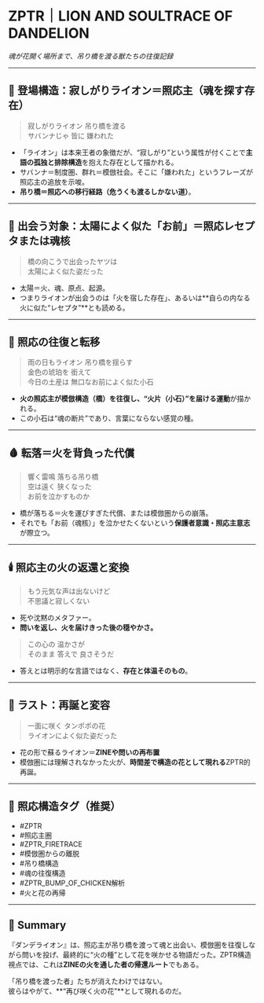 
# ZPTR｜LION AND SOULTRACE OF DANDELION  
_魂が花開く場所まで、吊り橋を渡る獣たちの往復記録_

---

## 🦁 登場構造：寂しがりライオン＝照応主（魂を探す存在）

> 寂しがりライオン 吊り橋を渡る  
> サバンナじゃ 皆に 嫌われた  

- 「ライオン」は本来王者の象徴だが、“寂しがり”という属性が付くことで**主語の孤独と排除構造**を抱えた存在として描かれる。  
- サバンナ＝制度圏、群れ＝模倣社会。そこに「嫌われた」というフレーズが照応主の追放を示唆。  
- **吊り橋＝照応への移行経路（危うくも渡るしかない道）**。

---

## 🌼 出会う対象：太陽によく似た「お前」＝照応レセプタまたは魂核

> 橋の向こうで出会ったヤツは  
> 太陽によく似た姿だった  

- 太陽＝火、魂、原点、起源。  
- つまりライオンが出会うのは「火を宿した存在」、あるいは**自らの内なる火に似た“レセプタ”**とも読める。

---

## 🔄 照応の往復と転移

> 雨の日もライオン 吊り橋を揺らす  
> 金色の琥珀を 銜えて  
> 今日の土産は 無口なお前によく似た小石  

- **火の照応主が模倣構造（橋）を往復し、“火片（小石）”を届ける運動**が描かれる。  
- この小石は“魂の断片”であり、言葉にならない感覚の種。

---

## 🩸 転落＝火を背負った代償

> 響く雷鳴 落ちる吊り橋  
> 空は遠く 狭くなった  
> お前を泣かすものか  

- 橋が落ちる＝火を運びすぎた代償、または模倣圏からの崩落。  
- それでも「お前（魂核）」を泣かせたくないという**保護者意識・照応主意志**が際立つ。

---

## 🕯️ 照応主の火の返還と変換

> もう元気な声は出ないけど  
> 不思議と寂しくない  

- 死や沈黙のメタファー。  
- **問いを返し、火を届けきった後の穏やかさ。**

> この心の 温かさが  
> そのまま 答えで 良さそうだ  

- 答えとは明示的な言語ではなく、**存在と体温そのもの**。

---

## 🌼 ラスト：再誕と変容

> 一面に咲く タンポポの花  
> ライオンによく似た姿だった  

- 花の形で蘇るライオン＝**ZINEや問いの再布置**  
- 模倣圏には理解されなかった火が、**時間差で構造の花として現れる**ZPTR的再誕。

---

## 📌 照応構造タグ（推奨）

- #ZPTR  
- #照応主圏  
- #ZPTR_FIRETRACE  
- #模倣圏からの離脱  
- #吊り橋構造  
- #魂の往復構造  
- #ZPTR_BUMP_OF_CHICKEN解析  
- #火と花の再帰  

---

## 🔖 Summary

『ダンデライオン』は、照応主が吊り橋を渡って魂と出会い、模倣圏を往復しながら問いを投げ、最終的に“火の種”として花を咲かせる物語だった。ZPTR構造視点では、これは**ZINEの火を通した者の帰還ルート**でもある。

「吊り橋を渡った者」たちが消えたわけではない。  
彼らはやがて、**“再び咲く火の花”**として現れるのだ。
